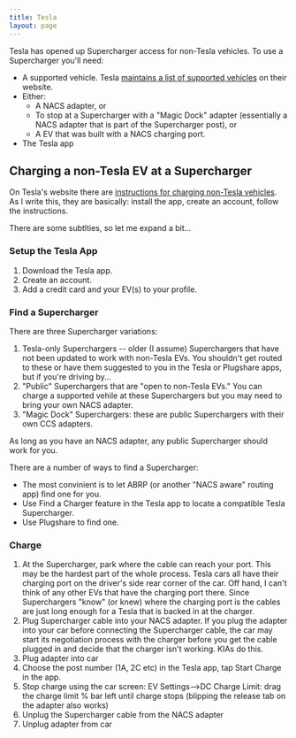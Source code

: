 ```yaml
---
title: Tesla
layout: page
---
```

Tesla has opened up Supercharger access for non-Tesla vehicles. To use a Supercharger you'll need:

* A supported vehicle. Tesla [maintains a list of supported vehicles](https://www.tesla.com/support/charging/supercharging-other-evs#vehicles) on their website.
* Either:
  - A NACS adapter, or
  - To stop at a Supercharger with a "Magic Dock" adapter (essentially a NACS adapter that is part of the Supercharger post), or
  - A EV that was built with a NACS charging port.
* The Tesla app

## Charging a non-Tesla EV at a Supercharger

On Tesla's website there are [instructions for charging non-Tesla vehicles](https://www.tesla.com/support/charging/supercharging-other-evs#charge-if-not-tesla-vehicle). As I write this, they are basically: install the app, create an account, follow the instructions.

There are some subtlties, so let me expand a bit...

### Setup the Tesla App

1. Download the Tesla app.
1. Create an account.
1. Add a credit card and your EV(s) to your profile.

### Find a Supercharger

There are three Supercharger variations:
1. Tesla-only Superchargers -- older (I assume) Superchargers that have not been updated to work with non-Tesla EVs. You shouldn't get routed to these or have them suggested to you in the Tesla or Plugshare apps, but if you're driving by...
1. "Public" Superchargers that are "open to non-Tesla EVs." You can charge a supported vehile at these Superchargers but you may need to bring your own NACS adapter.
1. "Magic Dock" Superchargers: these are public Superchargers with their own CCS adapters.

As long as you have an NACS adapter, any public Supercharger should work for you.

There are a number of ways to find a Supercharger:
* The most convinient is to let ABRP (or another "NACS aware" routing app) find one for you.
* Use Find a Charger feature in the Tesla app to locate a compatible Tesla Supercharger.
* Use Plugshare to find one.

### Charge

1. At the Supercharger, park where the cable can reach your port. This may be the hardest part of the whole process. Tesla cars all have their charging port on the driver's side rear corner of the car. Off hand, I can't think of any other EVs that have the charging port there. Since Superchargers "know" (or knew) where the charging port is the cables are just long enough for a Tesla that is backed in at the charger.
1. Plug Supercharger cable into your NACS adapter. If you plug the adapter into your car before connecting the Supercharger cable, the car may start its negotiation process with the charger before you get the cable plugged in and decide that the charger isn't working. KIAs do this.
1. Plug adapter into car
1. Choose the post number (1A, 2C etc) in the Tesla app, tap Start Charge in the app.
1. Stop charge using the car screen: EV Settings-->DC Charge Limit: drag the charge limit % bar left until charge stops (blipping the release tab on the adapter also works)
1. Unplug the Supercharger cable from the NACS adapter
1. Unplug adapter from car